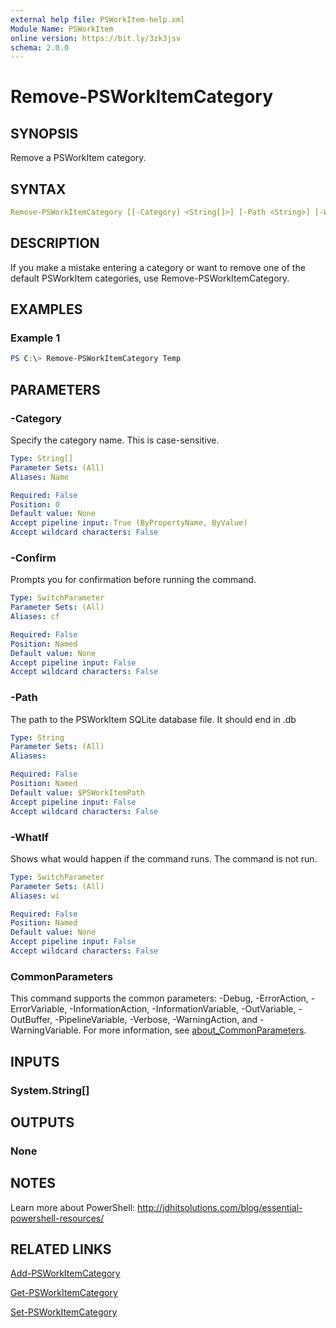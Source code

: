 ```yaml
---
external help file: PSWorkItem-help.xml
Module Name: PSWorkItem
online version: https://bit.ly/3zk3jsv
schema: 2.0.0
---
```


# Remove-PSWorkItemCategory

## SYNOPSIS

Remove a PSWorkItem category.

## SYNTAX

```yaml
Remove-PSWorkItemCategory [[-Category] <String[]>] [-Path <String>] [-WhatIf] [-Confirm] [<CommonParameters>]
```

## DESCRIPTION

If you make a mistake entering a category or want to remove one of the default PSWorkItem categories, use Remove-PSWorkItemCategory.

## EXAMPLES

### Example 1

```powershell
PS C:\> Remove-PSWorkItemCategory Temp
```

## PARAMETERS

### -Category

Specify the category name. This is case-sensitive.

```yaml
Type: String[]
Parameter Sets: (All)
Aliases: Name

Required: False
Position: 0
Default value: None
Accept pipeline input: True (ByPropertyName, ByValue)
Accept wildcard characters: False
```

### -Confirm

Prompts you for confirmation before running the command.

```yaml
Type: SwitchParameter
Parameter Sets: (All)
Aliases: cf

Required: False
Position: Named
Default value: None
Accept pipeline input: False
Accept wildcard characters: False
```

### -Path

The path to the PSWorkItem SQLite database file.
It should end in .db

```yaml
Type: String
Parameter Sets: (All)
Aliases:

Required: False
Position: Named
Default value: $PSWorkItemPath
Accept pipeline input: False
Accept wildcard characters: False
```

### -WhatIf

Shows what would happen if the command runs.
The command is not run.

```yaml
Type: SwitchParameter
Parameter Sets: (All)
Aliases: wi

Required: False
Position: Named
Default value: None
Accept pipeline input: False
Accept wildcard characters: False
```

### CommonParameters

This command supports the common parameters: -Debug, -ErrorAction, -ErrorVariable, -InformationAction, -InformationVariable, -OutVariable, -OutBuffer, -PipelineVariable, -Verbose, -WarningAction, and -WarningVariable. For more information, see [about_CommonParameters](http://go.microsoft.com/fwlink/?LinkID=113216).

## INPUTS

### System.String[]

## OUTPUTS

### None

## NOTES

Learn more about PowerShell: http://jdhitsolutions.com/blog/essential-powershell-resources/

## RELATED LINKS

[Add-PSWorkItemCategory](Add-PSWorkItemCategory.md)

[Get-PSWorkItemCategory](Get-PSWorkItemCategory.md)

[Set-PSWorkItemCategory](Set-PSWorkItemCategory.md)
